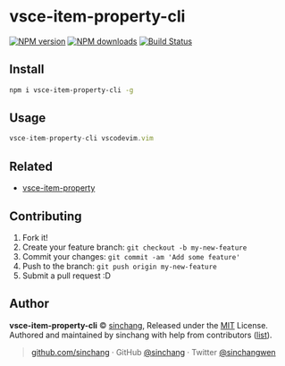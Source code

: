 
# vsce-item-property-cli

[![NPM version](https://img.shields.io/npm/v/vsce-item-property-cli.svg?style=flat)](https://npmjs.com/package/vsce-item-property-cli) [![NPM downloads](https://img.shields.io/npm/dm/vsce-item-property-cli.svg?style=flat)](https://npmjs.com/package/vsce-item-property-cli) [![Build Status](https://travis-ci.org/sinchang/vsce-item-property-cli.svg?branch=master)](https://travis-ci.org/sinchang/vsce-item-property-cli)

## Install

```bash
npm i vsce-item-property-cli -g
```

## Usage

```js
vsce-item-property-cli vscodevim.vim
```

## Related

- [vsce-item-property](https://github.com/sinchang/vsce-item-property)

## Contributing

1. Fork it!
2. Create your feature branch: `git checkout -b my-new-feature`
3. Commit your changes: `git commit -am 'Add some feature'`
4. Push to the branch: `git push origin my-new-feature`
5. Submit a pull request :D


## Author

**vsce-item-property-cli** © [sinchang](https://github.com/sinchang), Released under the [MIT](./LICENSE) License.<br>
Authored and maintained by sinchang with help from contributors ([list](https://github.com/sinchang/vsce-item-property-cli/contributors)).

> [github.com/sinchang](https://github.com/sinchang) · GitHub [@sinchang](https://github.com/sinchang) · Twitter [@sinchangwen](https://twitter.com/sinchangwen)
